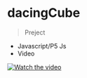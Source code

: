 # dacingCube

> Preject

- Javascript/P5 Js
- Video

[![Watch the video](https://s3.ap-northeast-2.amazonaws.com/nayeayo.com/apiImages/popcorn.png)](https://s3.ap-northeast-2.amazonaws.com/nayeayo.com/apiImages/dacingCube.mp4)
